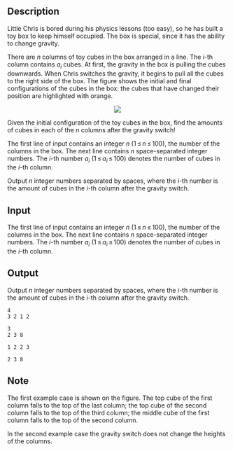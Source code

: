 ## Description

<div><p>Little Chris is bored during his physics lessons (too easy), so he has built a toy box to keep himself occupied. The box is special, since it has the ability to change gravity.</p><p>There are <span class="tex-span"><i>n</i></span> columns of toy cubes in the box arranged in a line. The <span class="tex-span"><i>i</i></span>-th column contains <span class="tex-span"><i>a</i><sub class="lower-index"><i>i</i></sub></span> cubes. At first, the gravity in the box is pulling the cubes downwards. When Chris switches the gravity, it begins to pull all the cubes to the right side of the box. The figure shows the initial and final configurations of the cubes in the box: the cubes that have changed their position are highlighted with orange.</p><center> <img class="tex-graphics" src="file://q37hmALo.png" style="max-width: 100.0%;max-height: 100.0%;"> </center><p>Given the initial configuration of the toy cubes in the box, find the amounts of cubes in each of the <span class="tex-span"><i>n</i></span> columns after the gravity switch!</p></div><div class="input-specification"><p>The first line of input contains an integer <span class="tex-span"><i>n</i></span> (<span class="tex-span">1 ≤ <i>n</i> ≤ 100</span>), the number of the columns in the box. The next line contains <span class="tex-span"><i>n</i></span> space-separated integer numbers. The <span class="tex-span"><i>i</i></span>-th number <span class="tex-span"><i>a</i><sub class="lower-index"><i>i</i></sub></span> (<span class="tex-span">1 ≤ <i>a</i><sub class="lower-index"><i>i</i></sub> ≤ 100</span>) denotes the number of cubes in the <span class="tex-span"><i>i</i></span>-th column.</p></div><div class="output-specification"><p>Output <span class="tex-span"><i>n</i></span> integer numbers separated by spaces, where the <span class="tex-span"><i>i</i></span>-th number is the amount of cubes in the <span class="tex-span"><i>i</i></span>-th column after the gravity switch.</p></div>

## Input

<p>The first line of input contains an integer <span class="tex-span"><i>n</i></span> (<span class="tex-span">1 ≤ <i>n</i> ≤ 100</span>), the number of the columns in the box. The next line contains <span class="tex-span"><i>n</i></span> space-separated integer numbers. The <span class="tex-span"><i>i</i></span>-th number <span class="tex-span"><i>a</i><sub class="lower-index"><i>i</i></sub></span> (<span class="tex-span">1 ≤ <i>a</i><sub class="lower-index"><i>i</i></sub> ≤ 100</span>) denotes the number of cubes in the <span class="tex-span"><i>i</i></span>-th column.</p>

## Output

<p>Output <span class="tex-span"><i>n</i></span> integer numbers separated by spaces, where the <span class="tex-span"><i>i</i></span>-th number is the amount of cubes in the <span class="tex-span"><i>i</i></span>-th column after the gravity switch.</p>





```input1
4
3 2 1 2

```




```input2
3
2 3 8

```




```output1
1 2 2 3 

```




```output2
2 3 8 

```



## Note

<p>The first example case is shown on the figure. The top cube of the first column falls to the top of the last column; the top cube of the second column falls to the top of the third column; the middle cube of the first column falls to the top of the second column.</p><p>In the second example case the gravity switch does not change the heights of the columns.</p>
